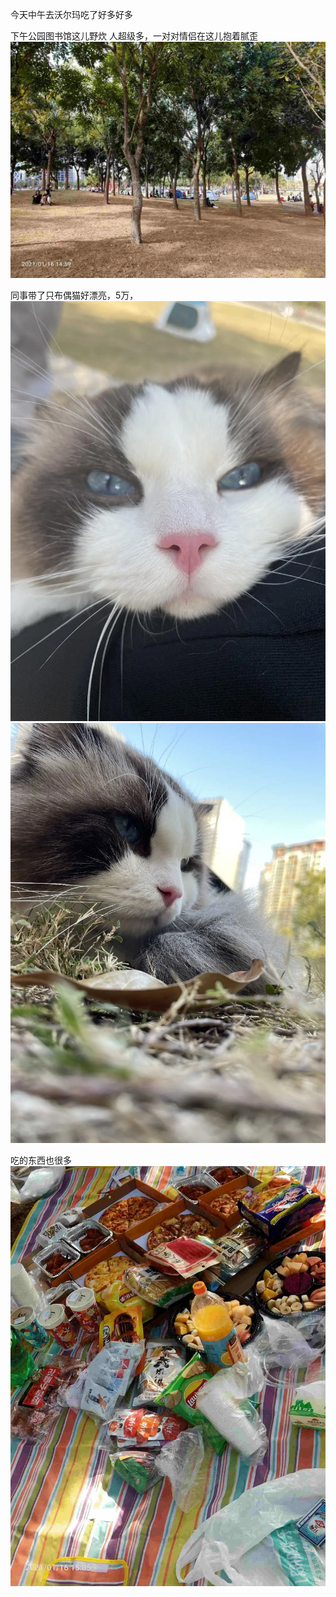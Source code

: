 今天中午去沃尔玛吃了好多好多


下午公园图书馆这儿野炊
人超级多，一对对情侣在这儿抱着腻歪
![](../../img/6904315-7ee231d0be3d0436.jpg)


同事带了只布偶猫好漂亮，5万，
![](../../img/6904315-cda6a758427a5f43.jpg)
![](../../img/6904315-3ae7dda9ca9595b4.jpg)


吃的东西也很多![](../../img/6904315-a763acd6445111ab.jpg)

